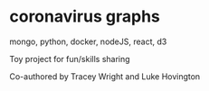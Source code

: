 # coronavirus graphs
mongo, python, docker, nodeJS, react, d3

Toy project for fun/skills sharing

Co-authored by Tracey Wright and Luke Hovington
